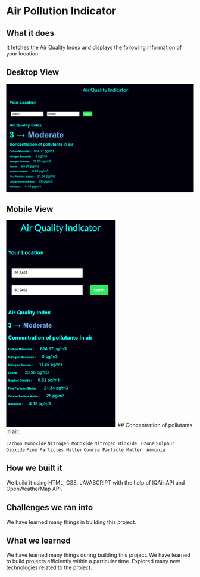# Air Pollution Indicator

## What it does
It fetches the Air Quality Index and displays the following information  of your location.

## Desktop View
<img src="https://github.com/mdshoeb2050/Air-Quality-Indicator-JS/blob/main/assets/images/webview.png" alt="WebView" >

## Mobile View
<img src="https://github.com/mdshoeb2050/Air-Quality-Indicator-JS/blob/main/assets/images/mobileView.png" alt="MobileView" >
## Concentration of pollutants in air:

`Carbon Monoxide`
`Nitrogen Monoxide`
`Nitrogen Dioxide `
`Ozone`
`Sulphur Dioxide`
`Fine Particles Matter`
`Course Particle Matter `
`Ammonia  `

## How we built it
We build it using HTML, CSS, JAVASCRIPT with the help of IQAir API and OpenWeatherMap API.

## Challenges we ran into
We have learned many things in building this project.

## What we learned
We have learned many things during building this project. We have learned to build projects efficiently within a particular time. Explored many new technologies related to the project.


